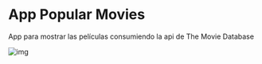 # App Popular Movies
App para mostrar las películas consumiendo la api de The Movie Database

![img](http://i.imgur.com/yourfilename.png)
